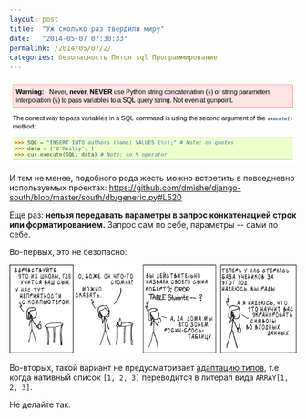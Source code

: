 ```yaml
---
layout: post
title:  "Уж сколько раз твердили миру"
date:   "2014-05-07 07:30:33"
permalink: /2014/05/07/2/
categories: безопасность Питон sql Программирование
---
```


![screenshot](/assets/static/sql.png)

И тем не менее, подобного рода жесть можно встретить в повседневно
используемых проектах:
https://github.com/dmishe/django-south/blob/master/south/db/generic.py#L520

Еще раз: **нельзя передавать параметры в запрос конкатенацией строк
или форматированием.** Запрос сам по себе, параметры -- сами по себе.

Во-первых, это не безопасно:

![screenshot](/assets/static/exploits_of_a_mom_rus.png)

Во-вторых, такой вариант не предусматривает
[адаптацию типов](http://initd.org/psycopg/docs/usage.html#adaptation-of-python-values-to-sql-types),
т.е. когда нативный список `[1, 2, 3]` переводится в литерал вида
`ARRAY[1, 2, 3]`.

Не делайте так.
